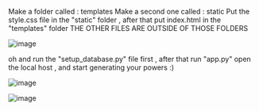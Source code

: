 Make a folder called : templates
Make a second one called : static
Put the style.css file in the "static" folder , after that put index.html in the "templates" folder
THE OTHER FILES ARE OUTSIDE OF THOSE FOLDERS




![image](https://github.com/user-attachments/assets/be601871-7ac0-4c85-92aa-f645af5bceac)


oh and run the "setup_database.py" file first , after that run "app.py"
open the local host , and start generating your powers :)


![image](https://github.com/user-attachments/assets/eade7fa6-e6cf-4460-b51c-686e52601d92)



![image](https://github.com/user-attachments/assets/825e7b1e-06be-431b-b678-93da2051b0fd)




